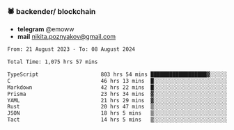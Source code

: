 ### 🕷 backender/ blockchain
- **telegram** @emoww
- **mail** nikita.poznyakov@gmail.com

<!--START_SECTION:waka-->

```txt
From: 21 August 2023 - To: 08 August 2024

Total Time: 1,075 hrs 57 mins

TypeScript                    803 hrs 54 mins ██████████████████▓░░░░░░   74.66 %
C                             46 hrs 13 mins  █░░░░░░░░░░░░░░░░░░░░░░░░   04.29 %
Markdown                      42 hrs 22 mins  █░░░░░░░░░░░░░░░░░░░░░░░░   03.93 %
Prisma                        23 hrs 34 mins  ▓░░░░░░░░░░░░░░░░░░░░░░░░   02.19 %
YAML                          21 hrs 29 mins  ▓░░░░░░░░░░░░░░░░░░░░░░░░   02.00 %
Rust                          20 hrs 47 mins  ▒░░░░░░░░░░░░░░░░░░░░░░░░   01.93 %
JSON                          18 hrs 5 mins   ▒░░░░░░░░░░░░░░░░░░░░░░░░   01.68 %
Tact                          14 hrs 5 mins   ▒░░░░░░░░░░░░░░░░░░░░░░░░   01.31 %
```

<!--END_SECTION:waka-->




